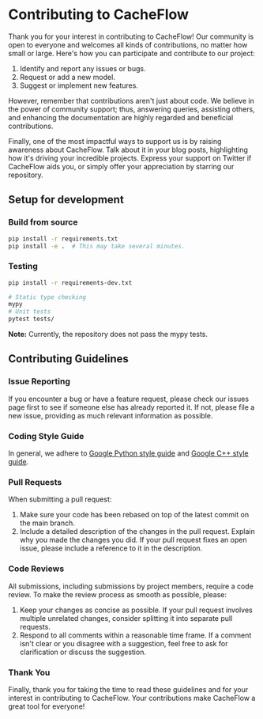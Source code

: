 # Contributing to CacheFlow

Thank you for your interest in contributing to CacheFlow!
Our community is open to everyone and welcomes all kinds of contributions, no matter how small or large.
Here's how you can participate and contribute to our project:

1. Identify and report any issues or bugs.
2. Request or add a new model.
3. Suggest or implement new features.

However, remember that contributions aren't just about code.
We believe in the power of community support; thus, answering queries, assisting others, and enhancing the documentation are highly regarded and beneficial contributions.

Finally, one of the most impactful ways to support us is by raising awareness about CacheFlow.
Talk about it in your blog posts, highlighting how it's driving your incredible projects.
Express your support on Twitter if CacheFlow aids you, or simply offer your appreciation by starring our repository.


## Setup for development

### Build from source

```bash
pip install -r requirements.txt
pip install -e .  # This may take several minutes.
```

### Testing

```bash
pip install -r requirements-dev.txt

# Static type checking
mypy
# Unit tests
pytest tests/
```
**Note:** Currently, the repository does not pass the mypy tests.


## Contributing Guidelines

### Issue Reporting

If you encounter a bug or have a feature request, please check our issues page first to see if someone else has already reported it.
If not, please file a new issue, providing as much relevant information as possible.

### Coding Style Guide

In general, we adhere to [Google Python style guide](https://google.github.io/styleguide/pyguide.html) and [Google C++ style guide](https://google.github.io/styleguide/cppguide.html).

### Pull Requests

When submitting a pull request:

1. Make sure your code has been rebased on top of the latest commit on the main branch.
2. Include a detailed description of the changes in the pull request.
Explain why you made the changes you did.
If your pull request fixes an open issue, please include a reference to it in the description.

### Code Reviews

All submissions, including submissions by project members, require a code review.
To make the review process as smooth as possible, please:

1. Keep your changes as concise as possible.
If your pull request involves multiple unrelated changes, consider splitting it into separate pull requests.
2. Respond to all comments within a reasonable time frame.
If a comment isn't clear or you disagree with a suggestion, feel free to ask for clarification or discuss the suggestion.

### Thank You

Finally, thank you for taking the time to read these guidelines and for your interest in contributing to CacheFlow.
Your contributions make CacheFlow a great tool for everyone!
